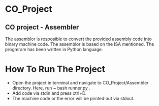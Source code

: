 # CO_Project
## CO project - Assembler
The assemblor is resposible to convert the provided assembly code into binary machine code. The assemblor is based on the ISA mentioned. The progmram has been written in Python language.

# How To Run The Project
* Open the project in terminal and navigate to CO_Project/Assembler directory. Here, run ~ bash runner.py .
* Add code via stdin and press ctrl+D.
* The machine code or the error will be printed out via stdout.

